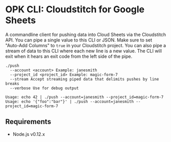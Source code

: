 # OPK CLI: Cloudstitch for Google Sheets  
A commandline client for pushing data into Cloud Sheets via the Cloudstitch API. You can pipe a single value to this CLI or JSON. Make sure to set "Auto-Add Columns" to `true` in your Cloudstitch project. You can also pipe a stream of data to this CLI where each new line is a new value. The CLI will exit when it hears an exit code from the left side of the pipe. 

```
./push
  --account <account> Example: janesmith
  --project_id <project_id> Example: magic-form-7
  --stream Accept streaming piped data that delimits pushes by line breaks
  --verbose Use for debug output

Usage: echo 42 | ./push --account=janesmith --project_id=magic-form-7
Usage: echo '{"foo":"bar"}' | ./push --account=janesmith --project_id=magic-form-7
```

## Requirements
- Node.js v0.12.x

